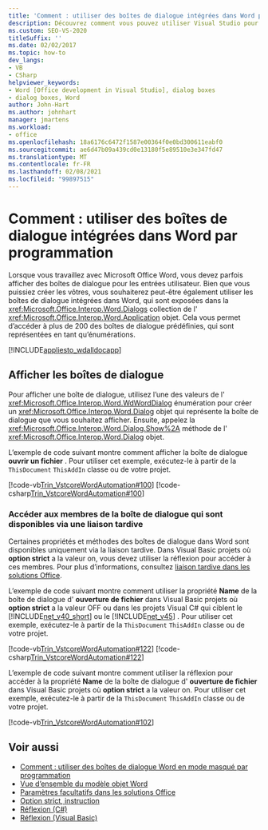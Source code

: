 ```yaml
---
title: 'Comment : utiliser des boîtes de dialogue intégrées dans Word par programmation'
description: Découvrez comment vous pouvez utiliser Visual Studio pour utiliser par programmation des boîtes de dialogue intégrées dans Microsoft Word.
ms.custom: SEO-VS-2020
titleSuffix: ''
ms.date: 02/02/2017
ms.topic: how-to
dev_langs:
- VB
- CSharp
helpviewer_keywords:
- Word [Office development in Visual Studio], dialog boxes
- dialog boxes, Word
author: John-Hart
ms.author: johnhart
manager: jmartens
ms.workload:
- office
ms.openlocfilehash: 18a6176c6472f1587e00364f0e0bd300611eabf0
ms.sourcegitcommit: ae6d47b09a439cd0e13180f5e89510e3e347fd47
ms.translationtype: MT
ms.contentlocale: fr-FR
ms.lasthandoff: 02/08/2021
ms.locfileid: "99897515"
---
```

# <a name="how-to-programmatically-use-built-in-dialog-boxes-in-word"></a>Comment : utiliser des boîtes de dialogue intégrées dans Word par programmation
  Lorsque vous travaillez avec Microsoft Office Word, vous devez parfois afficher des boîtes de dialogue pour les entrées utilisateur. Bien que vous puissiez créer les vôtres, vous souhaiterez peut-être également utiliser les boîtes de dialogue intégrées dans Word, qui sont exposées dans la <xref:Microsoft.Office.Interop.Word.Dialogs> collection de l' <xref:Microsoft.Office.Interop.Word.Application> objet. Cela vous permet d’accéder à plus de 200 des boîtes de dialogue prédéfinies, qui sont représentées en tant qu’énumérations.

 [!INCLUDE[appliesto_wdalldocapp](../vsto/includes/appliesto-wdalldocapp-md.md)]

## <a name="display-dialog-boxes"></a>Afficher les boîtes de dialogue
 Pour afficher une boîte de dialogue, utilisez l’une des valeurs de l' <xref:Microsoft.Office.Interop.Word.WdWordDialog> énumération pour créer un <xref:Microsoft.Office.Interop.Word.Dialog> objet qui représente la boîte de dialogue que vous souhaitez afficher. Ensuite, appelez la <xref:Microsoft.Office.Interop.Word.Dialog.Show%2A> méthode de l' <xref:Microsoft.Office.Interop.Word.Dialog> objet.

 L’exemple de code suivant montre comment afficher la boîte de dialogue **ouvrir un fichier** . Pour utiliser cet exemple, exécutez-le à partir de la `ThisDocument` `ThisAddIn` classe ou de votre projet.

 [!code-vb[Trin_VstcoreWordAutomation#100](../vsto/codesnippet/VisualBasic/Trin_VstcoreWordAutomationVB/ThisDocument.vb#100)]
 [!code-csharp[Trin_VstcoreWordAutomation#100](../vsto/codesnippet/CSharp/Trin_VstcoreWordAutomationCS/ThisDocument.cs#100)]

### <a name="access-dialog-box-members-that-are-available-through-late-binding"></a>Accéder aux membres de la boîte de dialogue qui sont disponibles via une liaison tardive
 Certaines propriétés et méthodes des boîtes de dialogue dans Word sont disponibles uniquement via la liaison tardive. Dans Visual Basic projets où **option strict** a la valeur on, vous devez utiliser la réflexion pour accéder à ces membres. Pour plus d’informations, consultez [liaison tardive dans les solutions Office](../vsto/late-binding-in-office-solutions.md).

 L’exemple de code suivant montre comment utiliser la propriété **Name** de la boîte de dialogue d' **ouverture de fichier** dans Visual Basic projets où **option strict** a la valeur OFF ou dans les projets Visual C# qui ciblent le [!INCLUDE[net_v40_short](../sharepoint/includes/net-v40-short-md.md)] ou le [!INCLUDE[net_v45](../vsto/includes/net-v45-md.md)] . Pour utiliser cet exemple, exécutez-le à partir de la `ThisDocument` `ThisAddIn` classe ou de votre projet.

 [!code-vb[Trin_VstcoreWordAutomation#122](../vsto/codesnippet/VisualBasic/Trin_VstcoreWordAutomationVB/ThisDocument.vb#122)]
 [!code-csharp[Trin_VstcoreWordAutomation#122](../vsto/codesnippet/CSharp/Trin_VstcoreWordAutomationCS/ThisDocument.cs#122)]

 L’exemple de code suivant montre comment utiliser la réflexion pour accéder à la propriété **Name** de la boîte de dialogue d' **ouverture de fichier** dans Visual Basic projets où **option strict** a la valeur on. Pour utiliser cet exemple, exécutez-le à partir de la `ThisDocument` `ThisAddIn` classe ou de votre projet.

 [!code-vb[Trin_VstcoreWordAutomation#102](../vsto/codesnippet/VisualBasic/Trin_VstcoreWordAutomationVB/ThisDocument.vb#102)]

## <a name="see-also"></a>Voir aussi
- [Comment : utiliser des boîtes de dialogue Word en mode masqué par programmation](../vsto/how-to-programmatically-use-word-dialog-boxes-in-hidden-mode.md)
- [Vue d’ensemble du modèle objet Word](../vsto/word-object-model-overview.md)
- [Paramètres facultatifs dans les solutions Office](../vsto/optional-parameters-in-office-solutions.md)
- [Option strict, instruction](/dotnet/visual-basic/language-reference/statements/option-strict-statement)
- [Réflexion (C#)](/dotnet/csharp/programming-guide/concepts/reflection)
- [Réflexion (Visual Basic)](/dotnet/visual-basic/programming-guide/concepts/reflection)

